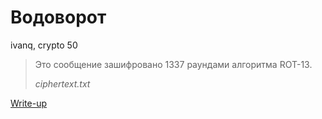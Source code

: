 # Водоворот

ivanq, crypto 50

> Это сообщение зашифровано 1337 раундами алгоритма ROT-13.
>
> *ciphertext.txt*

[Write-up](WRITEUP.md)
